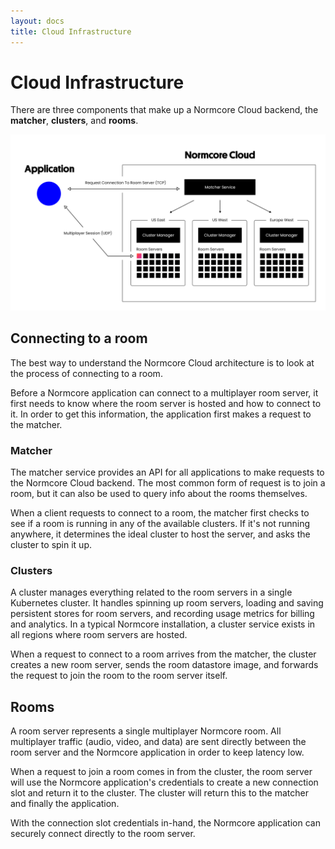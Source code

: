```yaml
---
layout: docs
title: Cloud Infrastructure
---
```

# Cloud Infrastructure
There are three components that make up a Normcore Cloud backend, the **matcher**, **clusters**, and **rooms**.

![](./cloud/architecture-diagram.png)

## Connecting to a room
The best way to understand the Normcore Cloud architecture is to look at the process of connecting to a room.

Before a Normcore application can connect to a multiplayer room server, it first needs to know where the room server is hosted and how to connect to it. In order to get this information, the application first makes a request to the matcher.

### Matcher
The matcher service provides an API for all applications to make requests to the Normcore Cloud backend. The most common form of request is to join a room, but it can also be used to query info about the rooms themselves.

When a client requests to connect to a room, the matcher first checks to see if a room is running in any of the available clusters. If it's not running anywhere, it determines the ideal cluster to host the server, and asks the cluster to spin it up.

### Clusters
A cluster manages everything related to the room servers in a single Kubernetes cluster. It handles spinning up room servers, loading and saving persistent stores for room servers, and recording usage metrics for billing and analytics. In a typical Normcore installation, a cluster service exists in all regions where room servers are hosted.

When a request to connect to a room arrives from the matcher, the cluster creates a new room server, sends the room datastore image, and forwards the request to join the room to the room server itself.

## Rooms
A room server represents a single multiplayer Normcore room. All multiplayer traffic (audio, video, and data) are sent directly between the room server and the Normcore application in order to keep latency low.

When a request to join a room comes in from the cluster, the room server will use the Normcore application's credentials to create a new connection slot and return it to the cluster. The cluster will return this to the matcher and finally the application.

With the connection slot credentials in-hand, the Normcore application can securely connect directly to the room server.
